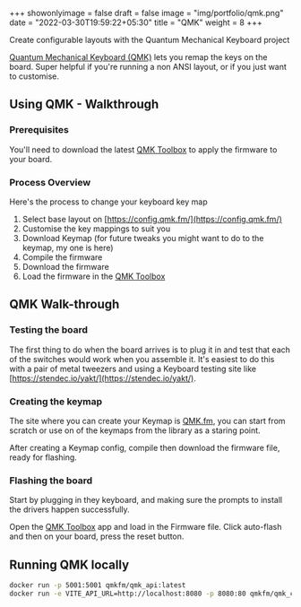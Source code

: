 +++
showonlyimage = false
draft = false
image = "img/portfolio/qmk.png"
date = "2022-03-30T19:59:22+05:30"
title = "QMK"
weight = 8
+++

Create configurable layouts with the Quantum Mechanical Keyboard project
<!--more-->

[Quantum Mechanical Keyboard (QMK)](https://github.com/qmk) lets you remap the keys on the board. Super helpful if you're running a non ANSI layout, or if you just want to customise.

## Using QMK - Walkthrough

### Prerequisites

You'll need to download the latest [QMK Toolbox](https://github.com/qmk/qmk_toolbox/releases/latest) to apply the firmware to your board.

### Process Overview

Here's the process to change your keyboard key map

1. Select base layout on [https://config.qmk.fm/](https://config.qmk.fm/)
1. Customise the key mappings to suit you
1. Download Keymap (for future tweaks you might want to do to the keymap, my one is here)
1. Compile the firmware
1. Download the firmware
1. Load the firmware in the [QMK Toolbox](https://github.com/qmk/qmk_toolbox/releases/latest)

## QMK Walk-through

### Testing the board

The first thing to do when the board arrives is to plug it in and test that each of the switches would work when you assemble it. It's easiest to do this with a pair of metal tweezers and using a Keyboard testing site like [https://stendec.io/yakt/](https://stendec.io/yakt/).

### Creating the keymap

The site where you can create your Keymap is [QMK.fm](https://config.qmk.fm), you can start from scratch or use on of the keymaps from the library as a staring point.

After creating a Keymap config, compile then download the firmware file, ready for flashing.

### Flashing the board

Start by plugging in they keyboard, and making sure the prompts to install the drivers happen successfully.

Open the [QMK Toolbox](https://github.com/qmk/qmk_toolbox/releases/latest) app and load in the Firmware file. Click auto-flash and then on your board, press the reset button.

## Running QMK locally

```bash
docker run -p 5001:5001 qmkfm/qmk_api:latest
docker run -e VITE_API_URL=http://localhost:8080 -p 8080:80 qmkfm/qmk_configurator:latest
```